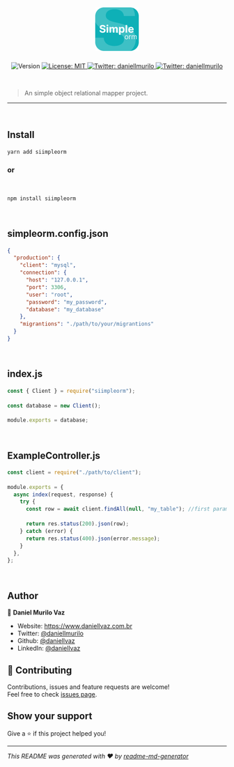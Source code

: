 <h1 align="center">
  <img src="assets/logo.png">
</h1>
<p align="center">
  <img alt="Version" src="https://img.shields.io/badge/npm-CB3837?style=for-the-badge&logo=npm&logoColor=white" />
  <a href="#" target="_blank">
    <img alt="License: MIT" src="https://img.shields.io/badge/Codesandbox-000000?style=for-the-badge&logo=CodeSandbox&logoColor=white" />
  </a>
  <a href="https://twitter.com/daniellmurilo" target="_blank">
    <img alt="Twitter: daniellmurilo" src="https://img.shields.io/badge/Yarn-2C8EBB?style=for-the-badge&logo=yarn&logoColor=white"/>
  </a>
  <a href="https://twitter.com/daniellmurilo" target="_blank">
    <img alt="Twitter: daniellmurilo" src="https://img.shields.io/badge/Twitter-1DA1F2?style=for-the-badge&logo=twitter&logoColor=white" />
  </a>
</p>

<br>

> An simple object relational mapper project.

<hr>
<br>

## Install

```sh
yarn add siimpleorm
```

### or

<br>

```sh
npm install siimpleorm
```

<br>

## simpleorm.config.json

```json
{
  "production": {
    "client": "mysql",
    "connection": {
      "host": "127.0.0.1",
      "port": 3306,
      "user": "root",
      "password": "my_password",
      "database": "my_database"
    },
    "migrantions": "./path/to/your/migrantions"
  }
}
```

<br>

## index.js

```javascript
const { Client } = require("siimpleorm");

const database = new Client();

module.exports = database;
```

<br>

## ExampleController.js

```javascript
const client = require("./path/to/client");

module.exports = {
  async index(request, response) {
    try {
      const row = await client.findAll(null, "my_table"); //first parameter null default "*"

      return res.status(200).json(row);
    } catch (error) {
      return res.status(400).json(error.message);
    }
  },
};
```

<br>

## Author

👤 **Daniel Murilo Vaz**

- Website: https://www.daniellvaz.com.br
- Twitter: [@daniellmurilo](https://twitter.com/daniellmurilo)
- Github: [@daniellvaz](https://github.com/daniellvaz)
- LinkedIn: [@daniellvaz](https://linkedin.com/in/daniellvaz)

## 🤝 Contributing

Contributions, issues and feature requests are welcome!<br />Feel free to check [issues page](https://github.com/daniellvaz/simpleorm/issues).

## Show your support

Give a ⭐️ if this project helped you!

---

_This README was generated with ❤️ by [readme-md-generator](https://github.com/kefranabg/readme-md-generator)_
